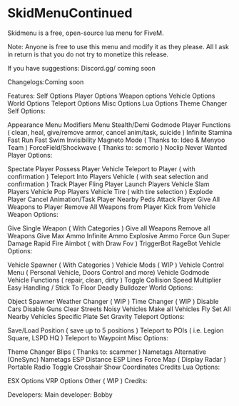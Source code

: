 # SkidMenuContinued
Skidmenu is a free, open-source lua menu for FiveM.

Note: Anyone is free to use this menu and modify it as they please. All I ask in return is that you do not try to monetize this release.

If you have suggestions: Discord.gg/ coming soon

Changelogs:Coming soon 

Features:
Self Options
Player Options
Weapon options
Vehicle Options
World Options
Teleport Options
Misc Options
Lua Options
Theme Changer
Self Options:

Appearance Menu
Modifiers Menu
Stealth/Demi Godmode
Player Functions ( clean, heal, give/remove armor, cancel anim/task, suicide )
Infinite Stamina
Fast Run
Fast Swim
Invisibility
Magneto Mode ( Thanks to: Ideo & Menyoo Team )
ForceField/Shockwave ( Thanks to: scmorio )
Noclip
Never Wanted
Player Options:

Spectate Player
Possess Player Vehicle
Teleport to Player ( with confirmation )
Teleport Into Players Vehicle ( with seat selection and confirmation )
Track Player
Fling Player
Launch Players Vehicle
Slam Players Vehicle
Pop Players Vehicle Tire ( with tire selection )
Explode Player
Cancel Animation/Task Player
Nearby Peds Attack Player
Give All Weapons to Player
Remove All Weapons from Player
Kick from Vehicle
Weapon Options:

Give Single Weapon ( With Categories )
Give all Weapons
Remove all Weapons
Give Max Ammo
Infinite Ammo
Explosive Ammo
Force Gun
Super Damage
Rapid Fire
Aimbot ( with Draw Fov )
TriggerBot
RageBot
Vehicle Options:

Vehicle Spawner ( With Categories )
Vehicle Mods ( WIP )
Vehicle Control Menu ( Personal Vehicle, Doors Control and more)
Vehicle Godmode
Vehicle Functions ( repair, clean, dirty )
Toggle Collision
Speed Multiplier
Easy Handling / Stick To Floor
Deadly Bulldozer
World Options:

Object Spawner
Weather Changer ( WIP )
Time Changer ( WIP )
Disable Cars
Disable Guns
Clear Streets
Noisy Vehicles
Make all Vehicles Fly
Set All Nearby Vehicles Specific Plate
Set Gravity
Teleport Options:

Save/Load Position ( save up to 5 positions )
Teleport to POIs ( i.e. Legion Square, LSPD HQ )
Teleport to Waypoint
Misc Options:

Theme Changer
Blips ( Thanks to: scammer )
Nametags
Alternative (OneSync) Nametags
ESP Distance
ESP
Lines
Force Map ( Display Radar )
Portable Radio
Toggle Crosshair
Show Coordinates
Credits
Lua Options:

ESX Options
VRP Options
Other ( WIP )
Credits:

Developers:
Main developer: Bobby

